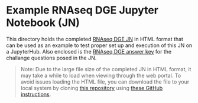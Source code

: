 # Example RNAseq DGE Jupyter Notebook (JN)

This directory holds the completed [RNAseq DGE JN](RNAseq_DGE_JN_06-2021_completed.html) in HTML format that can be used as an example to test proper set up and execution of this JN on a JupyterHub. Also enclosed is the [RNAseq DGE answer key](RNAseq_DGE_JN_Answer_Key.md) for the challange questions posed in the JN.
> Note: Due to the large file size of the completed JN in HTML format, it may take a while to load when viewing through the web portal. To avoid issues loading the HTML file, you can download the file to your local system by cloning [this repository](https://github.com/asaravia-butler/GeneLab_Training) using [these GitHub instructions](https://docs.github.com/en/github/creating-cloning-and-archiving-repositories/cloning-a-repository-from-github/cloning-a-repository#cloning-a-repository).
